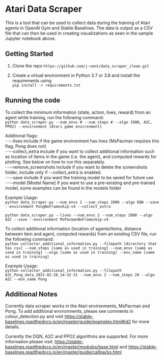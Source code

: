 # Atari Data Scraper
This is a tool that can be used to collect data during the training of Atari agents in OpenAI Gym and Stable Baselines. The data is output as a CSV file that can then be used in creating visualizations as seen in the sample Jupyter notebook above. 

Getting Started
------

1. Clone the repo `https://github.com/j-vent/data_scraper_clean.git `

2. Create a virtual environment in Python 3.7 or 3.8 and install the requirements using 
\
`pip install -r requirements.txt`

Running the code
------

To collect the minimum information (state, action, lives, reward) from an agent while training, run the following command:
\
``` python data_scraper.py --num_envs # --num_steps # --algo [DQN, A2C, PPO2] --environment [Atari game environment] ```

Additional flags:
\
⋅⋅⋅--lives include if the game environment has lives (MsPacman requires this flag, Pong does not)
\
⋅⋅⋅--collect_extra include if you want to collect additional information such as location of items in the game (i.e. the agent), and computed rewards for plotting. See below on how to run this separately.
\
⋅⋅⋅--remove_screenshots include if you want to delete the screenshots folder, include only if --collect_extra is enabled. 
\
⋅⋅⋅--save include if you want the training model to be saved for future use
\
⋅⋅⋅--model [Model Name] if you want to use a pre-existing and pre-trained model, some examples can be found in the models folder



Example Usage:
\
``` python data_scraper.py --num_envs 1 --num_steps 2000 --algo DQN --save --environment PongNoFrameskip-v4 --collect_extra ```

```python data_scraper.py --lives --num_envs 2 --num_steps 2000 --algo A2C --save --environment MsPacmanNoFrameskip-v4 ```


To collect additional information (location of agents/items, distance between item and agent, computed rewards) from an existing CSV file, run the following command:
\
``` python collector_additional_information.py --filepath [directory that has csv] --num_steps [same as used in training] --num_envs [same as used in training] --algo [same as used in training] --env_name [same as used in training] ```

Example Usage:
\
``` python collector_additional_information.py --filepath A2C_Pong_data_2021-02-28_14-32-31 --num_envs 2 --num_steps 20 --algo A2C --env_name Pong ```


Additional Notes
------

Currently data scraper works in the Atari environments, MsPacman and Pong. To add additional environments, please 
see comments in colour_detection.py and visit https://stable-baselines.readthedocs.io/en/master/guide/examples.html#id2 for more details.

Currently the DQN, A2C and PPO2 algorithms are supported. For more information please visit: https://stable-baselines.readthedocs.io/en/master/modules/base.html and https://stable-baselines.readthedocs.io/en/master/guide/callbacks.html

